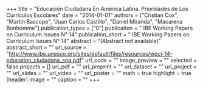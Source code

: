 +++
title = "Educación Ciudadana En América Latina. Prioridades de Los Currículos Escolares"
date = "2014-01-01"
authors = ["Cristian Cox", "Martin Bascope", "Juan Carlos Castillo", "Daniel Miranda", "Macarena Bonhomme"]
publication_types = ["0"]
publication = " IBE Working Papers on Curriculum Issues N° 14"
publication_short = " IBE Working Papers on Curriculum Issues N° 14"
abstract = "(Abstract not available)"
abstract_short = ""
url_source = "http://www.ibe.unesco.org/sites/default/files/resources/wpci-14-education_ciudadana_spa.pdf"
url_code = ""
image_preview = ""
selected = false
projects = []
url_pdf = ""
url_preprint = ""
url_dataset = ""
url_project = ""
url_slides = ""
url_video = ""
url_poster = ""
math = true
highlight = true
[header]
image = ""
caption = ""
+++
